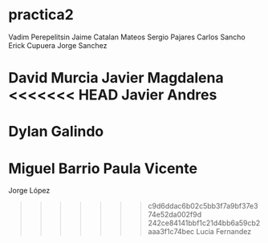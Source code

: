 # practica2
Vadim Perepelitsin			Jaime Catalan Mateos 
Sergio Pajares	 			Carlos Sancho
Erick Cupuera				Jorge Sanchez

David Murcia                            Javier Magdalena
<<<<<<< HEAD
Javier Andres
=======

Dylan Galindo
=======
Miguel Barrio				Paula Vicente
=======
Jorge López
>>>>>>> c9d6ddac6b02c5bb3f7a9bf37e374e52da002f9d
>>>>>>> 242ce84141bbf1c21d4bb6a59cb2aaa3f1c74bec
Lucia Fernandez
